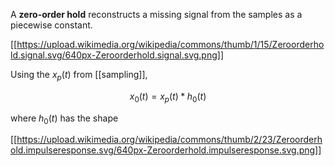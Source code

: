 A **zero-order hold** reconstructs a missing signal from the samples as a piecewise constant.

[[https://upload.wikimedia.org/wikipedia/commons/thumb/1/15/Zeroorderhold.signal.svg/640px-Zeroorderhold.signal.svg.png]]

Using the $x_p(t)$ from [[sampling]],

$$
x_0(t) = x_p(t) * h_0(t)
$$

where $h_0(t)$ has the shape

[[https://upload.wikimedia.org/wikipedia/commons/thumb/2/23/Zeroorderhold.impulseresponse.svg/640px-Zeroorderhold.impulseresponse.svg.png]]